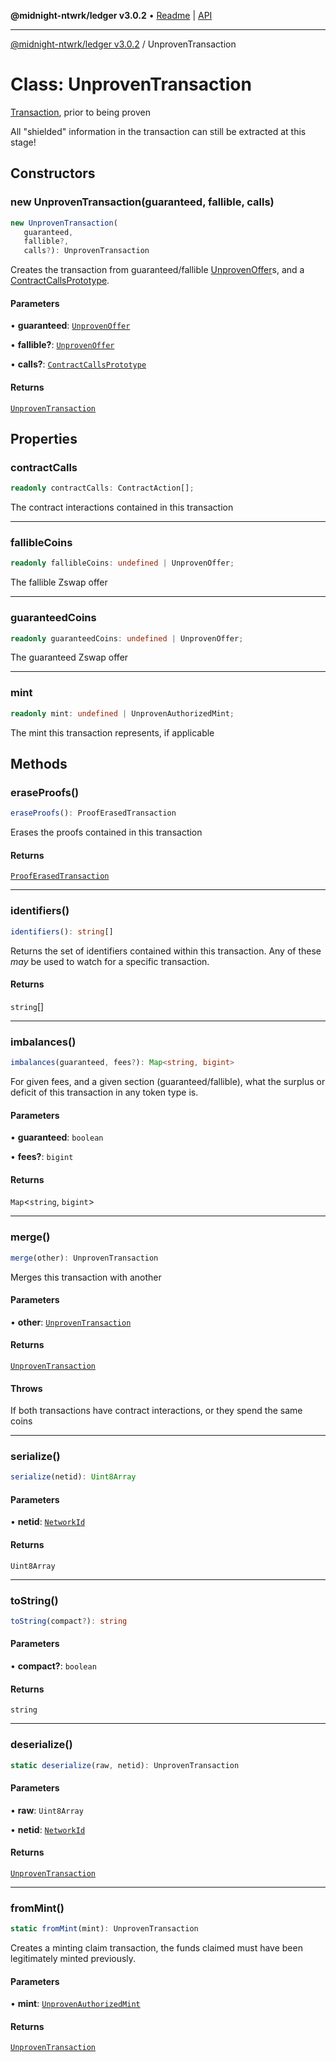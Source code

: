 **@midnight-ntwrk/ledger v3.0.2** • [Readme](../README.md) \| [API](../globals.md)

***

[@midnight-ntwrk/ledger v3.0.2](../README.md) / UnprovenTransaction

# Class: UnprovenTransaction

[Transaction](Transaction.md), prior to being proven

All "shielded" information in the transaction can still be extracted at this
stage!

## Constructors

### new UnprovenTransaction(guaranteed, fallible, calls)

```ts
new UnprovenTransaction(
   guaranteed, 
   fallible?, 
   calls?): UnprovenTransaction
```

Creates the transaction from guaranteed/fallible [UnprovenOffer](UnprovenOffer.md)s,
and a [ContractCallsPrototype](ContractCallsPrototype.md).

#### Parameters

• **guaranteed**: [`UnprovenOffer`](UnprovenOffer.md)

• **fallible?**: [`UnprovenOffer`](UnprovenOffer.md)

• **calls?**: [`ContractCallsPrototype`](ContractCallsPrototype.md)

#### Returns

[`UnprovenTransaction`](UnprovenTransaction.md)

## Properties

### contractCalls

```ts
readonly contractCalls: ContractAction[];
```

The contract interactions contained in this transaction

***

### fallibleCoins

```ts
readonly fallibleCoins: undefined | UnprovenOffer;
```

The fallible Zswap offer

***

### guaranteedCoins

```ts
readonly guaranteedCoins: undefined | UnprovenOffer;
```

The guaranteed Zswap offer

***

### mint

```ts
readonly mint: undefined | UnprovenAuthorizedMint;
```

The mint this transaction represents, if applicable

## Methods

### eraseProofs()

```ts
eraseProofs(): ProofErasedTransaction
```

Erases the proofs contained in this transaction

#### Returns

[`ProofErasedTransaction`](ProofErasedTransaction.md)

***

### identifiers()

```ts
identifiers(): string[]
```

Returns the set of identifiers contained within this transaction. Any of
these *may* be used to watch for a specific transaction.

#### Returns

`string`[]

***

### imbalances()

```ts
imbalances(guaranteed, fees?): Map<string, bigint>
```

For given fees, and a given section (guaranteed/fallible), what the
surplus or deficit of this transaction in any token type is.

#### Parameters

• **guaranteed**: `boolean`

• **fees?**: `bigint`

#### Returns

`Map`\<`string`, `bigint`\>

***

### merge()

```ts
merge(other): UnprovenTransaction
```

Merges this transaction with another

#### Parameters

• **other**: [`UnprovenTransaction`](UnprovenTransaction.md)

#### Returns

[`UnprovenTransaction`](UnprovenTransaction.md)

#### Throws

If both transactions have contract interactions, or they spend the
same coins

***

### serialize()

```ts
serialize(netid): Uint8Array
```

#### Parameters

• **netid**: [`NetworkId`](../enumerations/NetworkId.md)

#### Returns

`Uint8Array`

***

### toString()

```ts
toString(compact?): string
```

#### Parameters

• **compact?**: `boolean`

#### Returns

`string`

***

### deserialize()

```ts
static deserialize(raw, netid): UnprovenTransaction
```

#### Parameters

• **raw**: `Uint8Array`

• **netid**: [`NetworkId`](../enumerations/NetworkId.md)

#### Returns

[`UnprovenTransaction`](UnprovenTransaction.md)

***

### fromMint()

```ts
static fromMint(mint): UnprovenTransaction
```

Creates a minting claim transaction, the funds claimed must have been
legitimately minted previously.

#### Parameters

• **mint**: [`UnprovenAuthorizedMint`](UnprovenAuthorizedMint.md)

#### Returns

[`UnprovenTransaction`](UnprovenTransaction.md)
